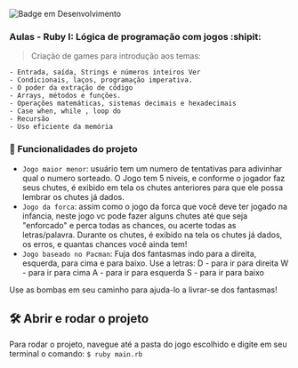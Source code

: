 ![Badge em Desenvolvimento](http://img.shields.io/static/v1?label=STATUS&message=EM%20DESENVOLVIMENTO&color=GREEN&style=for-the-badge)

### Aulas - Ruby I: Lógica de programação com jogos :shipit:

> Criação de games para introdução aos temas:


```
- Entrada, saída, Strings e números inteiros Ver 
- Condicionais, laços, programação imperativa.
- O poder da extração de código
- Arrays, métodos e funções.
- Operações matemáticas, sistemas decimais e hexadecimais
- Case when, while , loop do
- Recursão
- Uso eficiente da memória  
```


### 🔨 Funcionalidades do projeto

- `Jogo maior menor`: usuário tem um numero de tentativas para adivinhar qual o numero sorteado. O Jogo tem 5 niveis, e conforme o jogador faz seus chutes, é exibido em tela os chutes anteriores para que ele possa lembrar os chutes já dados. 
- `Jogo da forca`: assim como o jogo da forca que você deve ter jogado na infancia, neste jogo vc pode fazer alguns chutes até que seja "enforcado" e perca todas as chances, ou acerte todas as letras/palavra. Durante os chutes, é exibido na tela os chutes já dados, os erros, e quantas chances você ainda tem! 
- `Jogo baseado no Pacman`: Fuja dos fantasmas indo para a direita, esquerda, para cima e para baixo. Use a letras:
D - para ir para direita
W - para ir para cima
A - para ir para esquerda
S - para ir para baixo

Use as bombas em seu caminho para ajuda-lo a livrar-se dos fantasmas!

## 🛠️ Abrir e rodar o projeto

Para rodar o projeto, navegue até a pasta do jogo escolhido e digite em seu terminal o comando:
`$ ruby main.rb` 


	
	

